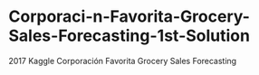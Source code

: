 # Corporaci-n-Favorita-Grocery-Sales-Forecasting-1st-Solution
2017 Kaggle Corporación Favorita Grocery Sales Forecasting
